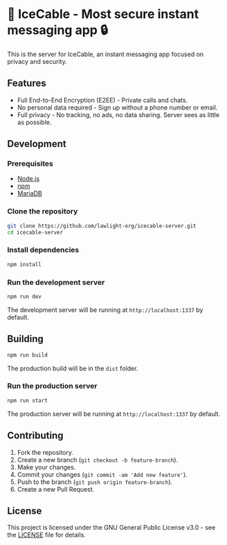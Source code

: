 # 🧊 IceCable - Most secure instant messaging app 🔒

This is the server for IceCable, an instant messaging app focused on privacy and security.

## Features
- Full End-to-End Encryption (E2EE) - Private calls and chats.
- No personal data required - Sign up without a phone number or email.
- Full privacy - No tracking, no ads, no data sharing. Server sees as little as possible.

## Development

### Prerequisites
- [Node.js](https://nodejs.org/en/)
- [npm](https://www.npmjs.com/)
- [MariaDB](https://mariadb.org/)

### Clone the repository
```bash
git clone https://github.com/lawlight-org/icecable-server.git
cd icecable-server
```

### Install dependencies
```bash
npm install
```

### Run the development server
```bash
npm run dev
```
The development server will be running at `http://localhost:1337` by default.

## Building
```bash
npm run build
```
The production build will be in the `dist` folder.

### Run the production server
```bash
npm run start
```
The production server will be running at `http://localhost:1337` by default.

## Contributing
1. Fork the repository.
2. Create a new branch (`git checkout -b feature-branch`).
3. Make your changes.
4. Commit your changes (`git commit -am 'Add new feature'`).
5. Push to the branch (`git push origin feature-branch`).
6. Create a new Pull Request.

## License
This project is licensed under the GNU General Public License v3.0 - see the [LICENSE](LICENSE) file for details.